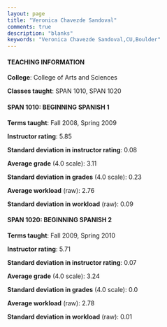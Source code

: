 ```yaml
---
layout: page
title: "Veronica Chavezde Sandoval" 
comments: true
description: "blanks"
keywords: "Veronica Chavezde Sandoval,CU,Boulder"
---
```

<head>
<script src="https://ajax.googleapis.com/ajax/libs/jquery/2.1.3/jquery.min.js"></script>
<script src="https://dl.dropboxusercontent.com/s/pc42nxpaw1ea4o9/highcharts.js?dl=0"></script>
<!-- <script src="../assets/js/highcharts.js"></script> -->
<style type="text/css">@font-face {
	font-family: "Bebas Neue";
	src: url(https://www.filehosting.org/file/details/544349/BebasNeue Regular.otf) format("opentype");
	}
	h1.Bebas { 
		font-family: "Bebas Neue", Verdana, Tahoma;
	}
</style>
</head>
	   
#### TEACHING INFORMATION

**College**: College of Arts and Sciences

**Classes taught**: SPAN 1010, SPAN 1020

#### SPAN 1010: BEGINNING SPANISH 1

**Terms taught**: Fall 2008, Spring 2009

**Instructor rating**: 5.85

**Standard deviation in instructor rating**: 0.08

**Average grade** (4.0 scale): 3.11

**Standard deviation in grades** (4.0 scale): 0.23

**Average workload** (raw): 2.76

**Standard deviation in workload** (raw): 0.09

#### SPAN 1020: BEGINNING SPANISH 2

**Terms taught**: Fall 2009, Spring 2010

**Instructor rating**: 5.71

**Standard deviation in instructor rating**: 0.07

**Average grade** (4.0 scale): 3.24

**Standard deviation in grades** (4.0 scale): 0.0

**Average workload** (raw): 2.78

**Standard deviation in workload** (raw): 0.01

